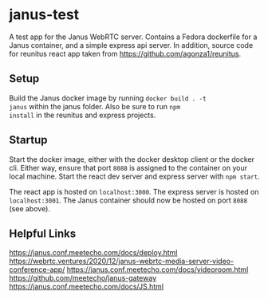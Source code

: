 # janus-test

A test app for the Janus WebRTC server. Contains a Fedora dockerfile for a Janus container, and a simple express api server. In addition, source code for reunitus react app taken from 
https://github.com/agonza1/reunitus.

## Setup 
Build the Janus docker image by running <code>docker build . -t janus</code> within the janus folder. Also be sure to run <code>npm install</code> in the reunitus and express projects.

## Startup
Start the docker image, either with the docker desktop client or the docker cli. Either way, ensure that port <code>8088</code> is assigned to the container on your local machine. Start the react dev server and express server with <code>npm start</code>. 

The react app is hosted on <code>localhost:3000</code>. The express server is hosted on <code>localhost:3001</code>. The Janus container should now be hosted on port <code>8088</code> (see above).

## Helpful Links
https://janus.conf.meetecho.com/docs/deploy.html
https://webrtc.ventures/2020/12/janus-webrtc-media-server-video-conference-app/
https://janus.conf.meetecho.com/docs/videoroom.html
https://github.com/meetecho/janus-gateway
https://janus.conf.meetecho.com/docs/JS.html
